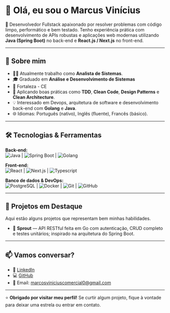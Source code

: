 # 👋 Olá, eu sou o Marcus Vinícius

🎯 Desenvolvedor Fullstack apaixonado por resolver problemas com código limpo, performático e bem testado. Tenho experiência prática com desenvolvimento de APIs robustas e aplicações web modernas utilizando **Java (Spring Boot)** no back-end e **React.js / Next.js** no front-end.

---

## 🚀 Sobre mim

- 👨‍💻 Atualmente trabalho como **Analista de Sistemas**.
- 🎓 Graduado em **Análise e Desenvolvimento de Sistemas**
- 📍 Fortaleza - CE
- 🌱 Aplicando boas práticas como **TDD**, **Clean Code**, **Design Patterns** e **Clean Architecture**.
- 💡 Interessado em Devops, arquitetura de software e desenvolvimento back-end com **Golang** e **Java**.
- 🌐 Idiomas: Português (nativo), Inglês (fluente), Francês (básico).

---

## 🛠️ Tecnologias & Ferramentas

**Back-end:**  
![Java](https://img.shields.io/badge/Java-ED8B00?style=flat&logo=java&logoColor=white) | ![Spring Boot](https://img.shields.io/badge/Spring_Boot-6DB33F?style=flat&logo=spring-boot&logoColor=white) | ![Golang](https://img.shields.io/badge/Go-00ADD8?style=flat&logo=go&logoColor=white)

**Front-end:**  
![React](https://img.shields.io/badge/React-20232A?style=flat&logo=react&logoColor=61DAFB) | ![Next.js](https://img.shields.io/badge/Next.js-000000?style=flat&logo=nextdotjs&logoColor=white) | ![Typescript](https://img.shields.io/badge/TypeScript-007ACC?style=flat&logo=typescript&logoColor=white)

**Banco de dados & DevOps:**  
![PostgreSQL](https://img.shields.io/badge/PostgreSQL-316192?style=flat&logo=postgresql&logoColor=white) | ![Docker](https://img.shields.io/badge/Docker-2496ED?style=flat&logo=docker&logoColor=white) | ![Git](https://img.shields.io/badge/Git-F05032?style=flat&logo=git&logoColor=white) | ![GitHub](https://img.shields.io/badge/GitHub-181717?style=flat&logo=github&logoColor=white)

---

## 📌 Projetos em Destaque

Aqui estão alguns projetos que representam bem minhas habilidades.

- 🧠 **Sprout** — API RESTful feita em Go com autenticação, CRUD completo e testes unitários; inspirado na arquitetura do Spring Boot.  

---

## 📫 Vamos conversar?

- 💼 [LinkedIn](https://linkedin.com/in/marcus-vinícius-59b0a0355)
- 💻 [GitHub](https://github.com/publiusvergilius)
- 📧 Email: marcosviniciuscomercial0@gmail.com

---

⭐️ **Obrigado por visitar meu perfil!** Se curtir algum projeto, fique à vontade para deixar uma estrela ou entrar em contato.
